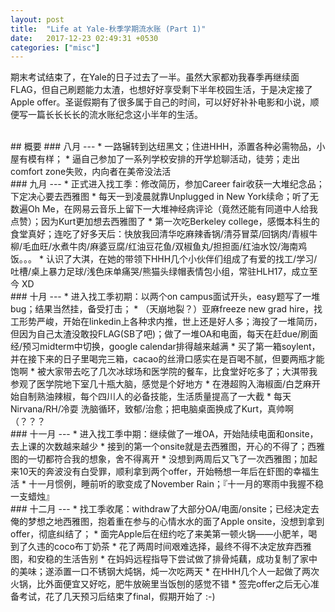 ```yaml
---
layout: post
title:  "Life at Yale-秋季学期流水账 (Part 1)"
date:   2017-12-23 02:49:31 +0530
categories: ["misc"]
--- 
```

期末考试结束了，在Yale的日子过去了一半。虽然大家都劝我春季再继续面FLAG，但自己刷题能力太渣，也想好好享受剩下半年校园生活，于是决定接了Apple offer。圣诞假期有了很多属于自己的时间，可以好好补补电影和小说，顺便写一篇长长长长的流水账纪念这小半年的生活。  


<br>
## 概要
### 八月
---
* 一路辗转到达纽黑文；住进HHH，添置各种必需物品，小屋有模有样；
* 逼自己参加了一系列学校安排的开学尬聊活动，徒劳；走出comfort zone失败，内向者在美帝没法活


<br>
### 九月
---
* 正式进入找工季：修改简历，参加Career fair收获一大堆纪念品；下定决心要去西雅图
* 每天一到凌晨就靠Unplugged in New York续命；听了无数遍Oh Me，在网易云音乐上留下一大堆神经病评论（竟然还能有同道中人给我点赞）；因为Kurt更加想去西雅图了
* 第一次吃Berkeley college，感慨本科生的食堂真好；连吃了好多天后：快放我回清华吃麻辣香锅/清芬冒菜/回锅肉/青椒牛柳/毛血旺/水煮牛肉/麻婆豆腐/红油豆花鱼/双椒鱼丸/担担面/红油水饺/海南鸡饭。。。
* 认识了大淇，在她的带领下HHH几个小伙伴们组成了有爱的找工/学习/吐槽/桌上暴力足球/浅色床单痛哭/熊猫头绿帽表情包小组，常驻HLH17，成立至今 XD



<br>
### 十月
---
* 进入找工季初期：以两个on campus面试开头，easy题写了一堆bug；结果当然挂，备受打击；
* （天崩地裂？）亚麻freeze new grad hire，找工形势严峻，开始在linkedin上各种求内推，世上还是好人多；海投了一堆简历，但因为自己太渣没敢投FLAG(SB了吧)；做了一堆OA和电面，每天在赶due/刷面经/预习midterm中切换，google calendar排得越来越满
* 买了第一箱soylent，并在接下来的日子里喝完三箱，cacao的丝滑口感实在是百喝不腻，但要两瓶才能饱啊
* 被大家带去吃了几次冰球场和医学院的餐车，比食堂好吃多了；大淇带我参观了医学院地下室几十瓶大脑，感觉是个好地方
* 在港超购入海椒面/白芝麻开始自制熟油辣椒，每个四川人的必备技能，生活质量提高了一大截
* 每天Nirvana/RH/冷耍 洗脑循环，致郁/治愈；把电脑桌面换成了Kurt，真帅啊（？？？


<br>
### 十一月
---
* 进入找工季中期：继续做了一堆OA，开始陆续电面和onsite，去上课的次数越来越少
* 接到的第一个onsite就是去西雅图，开心的不得了；西雅图的一切都符合我的想象，舍不得离开
* 没想到两周后又飞了一次西雅图；加起来10天的奔波没有白受罪，顺利拿到两个offer，开始畅想一年后在虾图的幸福生活
* 十一月惯例，睡前听的歌变成了November Rain；『十一月的寒雨中我握不稳一支蜡烛』

<br>
### 十二月
---
* 找工季收尾：withdraw了大部分OA/电面/onsite；已经决定去俺的梦想之地西雅图，抱着重在参与的心情水水的面了Apple onsite，没想到拿到offer，彻底纠结了；
* 面完Apple后在纽约吃了来美第一顿火锅——小肥羊，喝到了久违的coco布丁奶茶
* 花了两周时间艰难选择，最终不得不决定放弃西雅图，和安稳的生活告别
* 在妈妈远程指导下尝试做了排骨炖藕，成功复制了家中的美味；遂添置一口不锈钢大炖锅，炖一次吃两天
* 在HHH几个人一起做了两次火锅，比外面便宜又好吃，肥牛放碗里当饭刨的感觉不错
* 签完offer之后无心准备考试，花了几天预习后结束了final，假期开始了 :-)
